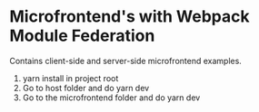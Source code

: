 # Microfrontend's with Webpack Module Federation

Contains client-side and server-side microfrontend examples.

1. yarn install in project root
2. Go to host folder and do yarn dev
3. Go to the microfrontend folder and do yarn dev

